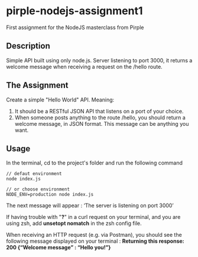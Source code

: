 # pirple-nodejs-assignment1
First assignment for the NodeJS masterclass from Pirple

## Description

Simple API built using only node.js. Server listening to port 3000, it returns a welcome message when receiving a request on the /hello route.

## The Assignment

Create a simple "Hello World" API. Meaning:

1. It should be a RESTful JSON API that listens on a port of your choice.
2. When someone posts anything to the route /hello, you should return a welcome message, in JSON format. This message can be anything you want.

## Usage

In the terminal, cd to the project's folder and run the following command

```
// defaut environment
node index.js

// or choose environment
NODE_ENV=production node index.js
```

The next message will appear : ‘The server is listening on port 3000’

If having trouble with "**?**" in a curl request on your terminal, and you are using zsh, add **unsetopt nomatch** in the zsh config file.

When receiving an HTTP request \(e.g. via Postman\), you should see the following message displayed on your terminal : **Returning this response: 200 {“Welcome message” : “Hello you!”}**
